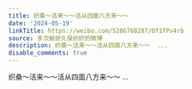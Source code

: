 ```yaml
---
title: 织桑～活来～～活从四面八方来～～
date: '2024-05-19'
linkTitle: https://weibo.com/5286768287/Of1fPv4rb
source: 多次婉拒久保织织的微博
description: 织桑～活来～～活从四面八方来～～  ...
disable_comments: true
---
```

织桑～活来～～活从四面八方来～～  ...